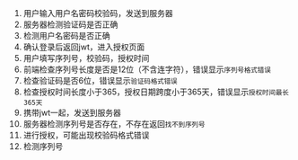 1. 用户输入用户名密码校验码，发送到服务器
2. 服务器检测验证码是否正确
3. 检测用户名密码是否正确
4. 确认登录后返回jwt，进入授权页面
5. 用户填写序列号，校验码，授权时间
6. 前端检查序列号长度是否是12位（不含连字符），错误显示`序列号格式错误`
7. 检查验证码是否6位，错误显示`验证码格式错误`
8. 检查授权时间长度小于365，授权日期跨度小于365天，错误显示`授权时间最长365天`
9. 携带jwt一起，发送到服务器
10. 服务器检测序列号是否存在，不存在返回`找不到序列号`
11. 进行授权，可能出现校验码格式错误
12. 检测序列号

